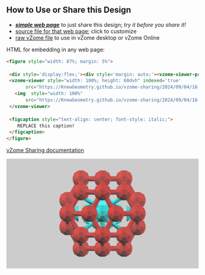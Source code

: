 
## How to Use or Share this Design

 - [***simple web page***](<https://KnewGeometry.github.io/vzome-sharing/2024/09/04/16-38-01-IntroMicro_Kit_no_yellow2-unhidden_FINAL/>) to just share this design; *try it before you share it!*
 - [source file for that web page](<https://github.com/KnewGeometry/vzome-sharing/edit/main/2024/09/04/16-38-01-IntroMicro_Kit_no_yellow2-unhidden_FINAL/index.md>); click to customize
 - [raw vZome file](<https://raw.githubusercontent.com/KnewGeometry/vzome-sharing/main/2024/09/04/16-38-01-IntroMicro_Kit_no_yellow2-unhidden_FINAL/IntroMicro_Kit_no_yellow2-unhidden_FINAL.vZome>) to use in vZome desktop or vZome Online
 
 HTML for embedding in any web page:
 ```html
<figure style="width: 87%; margin: 5%">
  
  <div style='display:flex;'><div style='margin: auto;'><vzome-viewer-previous load-camera='true' label='prev step'></vzome-viewer-previous><vzome-viewer-next load-camera='true' label='next step'></vzome-viewer-next></div></div>
  <vzome-viewer style="width: 100%; height: 60dvh" indexed='true'
        src="https://KnewGeometry.github.io/vzome-sharing/2024/09/04/16-38-01-IntroMicro_Kit_no_yellow2-unhidden_FINAL/IntroMicro_Kit_no_yellow2-unhidden_FINAL.vZome" >
    <img  style="width: 100%"
        src="https://KnewGeometry.github.io/vzome-sharing/2024/09/04/16-38-01-IntroMicro_Kit_no_yellow2-unhidden_FINAL/IntroMicro_Kit_no_yellow2-unhidden_FINAL.png" >
  </vzome-viewer>

  <figcaption style="text-align: center; font-style: italic;">
     REPLACE this caption!
  </figcaption>
</figure>

 ```

[vZome Sharing documentation](https://vzome.github.io/vzome/sharing.html#how-it-works)

![Image](<IntroMicro_Kit_no_yellow2-unhidden_FINAL.png>)

